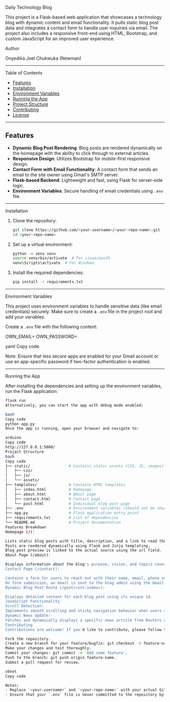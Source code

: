 Daily Technology Blog

This project is a Flask-based web application that showcases a technology blog with dynamic content and email functionality. It pulls static blog post data and integrates a contact form to handle user inquiries via email. The project also includes a responsive front-end using HTML, Bootstrap, and custom JavaScript for an improved user experience.

Author

Onyedika Joel Chukwuka (Newman)

---

Table of Contents

- [Features](#features)
- [Installation](#installation)
- [Environment Variables](#environment-variables)
- [Running the App](#running-the-app)
- [Project Structure](#project-structure)
- [Contributing](#contributing)
- [License](#license)

---

## Features

- **Dynamic Blog Post Rendering**: Blog posts are rendered dynamically on the homepage with the ability to click through to external articles.
- **Responsive Design**: Utilizes Bootstrap for mobile-first responsive design.
- **Contact Form with Email Functionality**: A contact form that sends an email to the site owner using Gmail's SMTP server.
- **Flask-based Backend**: Lightweight and fast, using Flask for server-side logic.
- **Environment Variables**: Secure handling of email credentials using `.env` file.

---

Installation

1. Clone the repository:

    ```bash
    git clone https://github.com/<your-username>/<your-repo-name>.git
    cd <your-repo-name>
    ```

2. Set up a virtual environment:

    ```bash
    python -m venv venv
    source venv/bin/activate  # For Linux/macOS
    venv\Scripts\activate  # For Windows
    ```

3. Install the required dependencies:

    ```bash
    pip install -r requirements.txt
    ```

---

Environment Variables

This project uses environment variables to handle sensitive data (like email credentials) securely. Make sure to create a `.env` file in the project root and add your variables.

Create a `.env` file with the following content:

OWN_EMAIL=<your-email-address> OWN_PASSWORD=<your-email-password>

yaml
Copy code

Note: Ensure that less secure apps are enabled for your Gmail account or use an app-specific password if two-factor authentication is enabled.

---

Running the App

After installing the dependencies and setting up the environment variables, run the Flask application:

```bash
flask run
Alternatively, you can start the app with debug mode enabled:

bash
Copy code
python app.py
Once the app is running, open your browser and navigate to:

arduino
Copy code
http://127.0.0.1:5000/
Project Structure
bash
Copy code
├── static/                 # Contains static assets (CSS, JS, images)
│   ├── css/
│   ├── js/
│   └── assets/
├── templates/              # Contains HTML templates
│   ├── index.html          # Homepage
│   ├── about.html          # About page
│   ├── contact.html        # Contact page
│   └── post.html           # Individual blog post page
├── .env                    # Environment variables (should not be shared)
├── app.py                  # Flask application entry point
├── requirements.txt        # List of dependencies
└── README.md               # Project documentation
Features Breakdown
Homepage (/):

Lists static blog posts with title, description, and a link to read the full article on external sites.
Posts are rendered dynamically using Flask and Jinja templating.
Blog post preview is linked to the actual source using the url field.
About Page (/about):

Displays information about the blog's purpose, vision, and topics covered.
Contact Page (/contact):

Contains a form for users to reach out with their name, email, phone number, and message.
On form submission, an email is sent to the blog admin using the Gmail SMTP server.
Dynamic Blog Post Route (/post/<int:index>):

Displays detailed content for each blog post using its unique id.
JavaScript Functionality
Scroll Detection:
Implements smooth scrolling and sticky navigation behavior when users scroll up or down the page.
Dynamic News Update:
Fetches and dynamically displays a specific news article from Reuters on the homepage.
Contributing
Contributions are welcome! If you'd like to contribute, please follow these steps:

Fork the repository.
Create a new branch for your feature/bugfix: git checkout -b feature-name.
Make your changes and test thoroughly.
Commit your changes: git commit -m 'Add some feature'.
Push to the branch: git push origin feature-name.
Submit a pull request for review.

vbnet
Copy code

Notes:
- Replace `<your-username>` and `<your-repo-name>` with your actual GitHub username and repository name.
- Ensure that your `.env` file is never committed to the repository by adding it to `.gitignore`.








